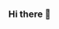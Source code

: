 ### Hi there 👋

<!--
**Nesthors/Nesthors** is a ✨ _special_ ✨ repository because its `README.md` (this file) appears on your GitHub profile.

random small pieces of coding
-->
